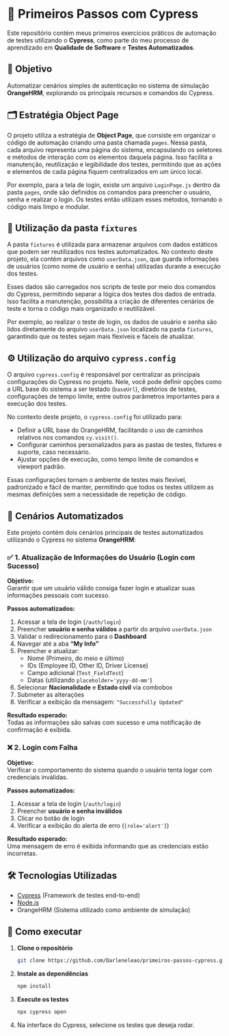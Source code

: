 # 🧪 Primeiros Passos com Cypress

Este repositório contém meus primeiros exercícios práticos de automação de testes utilizando o **Cypress**, como parte do meu processo de aprendizado em **Qualidade de Software** e **Testes Automatizados**.

## 🚀 Objetivo

Automatizar cenários simples de autenticação no sistema de simulação **OrangeHRM**, explorando os principais recursos e comandos do Cypress.


## 🗂️ Estratégia Object Page

O projeto utiliza a estratégia de **Object Page**, que consiste em organizar o código de automação criando uma pasta chamada `pages`. Nessa pasta, cada arquivo representa uma página do sistema, encapsulando os seletores e métodos de interação com os elementos daquela página. Isso facilita a manutenção, reutilização e legibilidade dos testes, permitindo que as ações e elementos de cada página fiquem centralizados em um único local.

Por exemplo, para a tela de login, existe um arquivo `LoginPage.js` dentro da pasta `pages`, onde são definidos os comandos para preencher o usuário, senha e realizar o login. Os testes então utilizam esses métodos, tornando o código mais limpo e modular.


## 📂 Utilização da pasta `fixtures`

A pasta `fixtures` é utilizada para armazenar arquivos com dados estáticos que podem ser reutilizados nos testes automatizados. No contexto deste projeto, ela contém arquivos como `userData.json`, que guarda informações de usuários (como nome de usuário e senha) utilizadas durante a execução dos testes.

Esses dados são carregados nos scripts de teste por meio dos comandos do Cypress, permitindo separar a lógica dos testes dos dados de entrada. Isso facilita a manutenção, possibilita a criação de diferentes cenários de teste e torna o código mais organizado e reutilizável.

Por exemplo, ao realizar o teste de login, os dados de usuário e senha são lidos diretamente do arquivo `userData.json` localizado na pasta `fixtures`, garantindo que os testes sejam mais flexíveis e fáceis de atualizar.


## ⚙️ Utilização do arquivo `cypress.config`

O arquivo `cypress.config` é responsável por centralizar as principais configurações do Cypress no projeto. Nele, você pode definir opções como a URL base do sistema a ser testado (`baseUrl`), diretórios de testes, configurações de tempo limite, entre outros parâmetros importantes para a execução dos testes.

No contexto deste projeto, o `cypress.config` foi utilizado para:

- Definir a URL base do OrangeHRM, facilitando o uso de caminhos relativos nos comandos `cy.visit()`.
- Configurar caminhos personalizados para as pastas de testes, fixtures e suporte, caso necessário.
- Ajustar opções de execução, como tempo limite de comandos e viewport padrão.

Essas configurações tornam o ambiente de testes mais flexível, padronizado e fácil de manter, permitindo que todos os testes utilizem as mesmas definições sem a necessidade de repetição de código.


## 🧩 Cenários Automatizados

Este projeto contém dois cenários principais de testes automatizados utilizando o Cypress no sistema **OrangeHRM**:



### ✅ 1. Atualização de Informações do Usuário (Login com Sucesso)

**Objetivo:**  
Garantir que um usuário válido consiga fazer login e atualizar suas informações pessoais com sucesso.

**Passos automatizados:**

1. Acessar a tela de login (`/auth/login`)
2. Preencher **usuário e senha válidos** a partir do arquivo `userData.json`
3. Validar o redirecionamento para o **Dashboard**
4. Navegar até a aba **“My Info”**
5. Preencher e atualizar:
   - Nome (Primeiro, do meio e último)
   - IDs (Employee ID, Other ID, Driver License)
   - Campo adicional (`Test_FieldTest`)
   - Datas (utilizando `placeholder='yyyy-dd-mm'`)
6. Selecionar **Nacionalidade** e **Estado civil** via combobox
7. Submeter as alterações
8. Verificar a exibição da mensagem: `"Successfully Updated"`

**Resultado esperado:**  
Todas as informações são salvas com sucesso e uma notificação de confirmação é exibida.



### ❌ 2. Login com Falha

**Objetivo:**  
Verificar o comportamento do sistema quando o usuário tenta logar com credenciais inválidas.

**Passos automatizados:**

1. Acessar a tela de login (`/auth/login`)
2. Preencher **usuário e senha inválidos**
3. Clicar no botão de login
4. Verificar a exibição do alerta de erro (`[role='alert']`)

**Resultado esperado:**  
Uma mensagem de erro é exibida informando que as credenciais estão incorretas.

## 🛠️ Tecnologias Utilizadas

- [Cypress](https://www.cypress.io/) (Framework de testes end-to-end)
- [Node.js](https://nodejs.org/)
- OrangeHRM (Sistema utilizado como ambiente de simulação)

## 📁 Como executar

1. **Clone o repositório**
    ```bash
    git clone https://github.com/Darleneleao/primeiros-passos-cypress.git

2. **Instale as dependências**
    ```bash
    npm install

3. **Execute os testes**
    ```bash
    npx cypress open

4. Na interface do Cypress, selecione os testes que deseja rodar.
